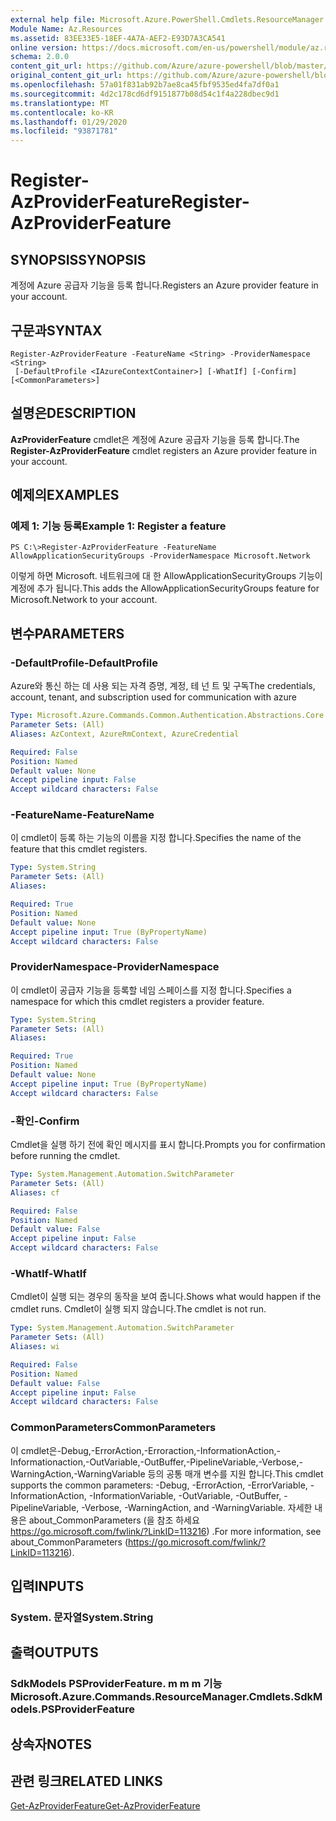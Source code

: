 ```yaml
---
external help file: Microsoft.Azure.PowerShell.Cmdlets.ResourceManager.dll-Help.xml
Module Name: Az.Resources
ms.assetid: 83EE33E5-18EF-4A7A-AEF2-E93D7A3CA541
online version: https://docs.microsoft.com/en-us/powershell/module/az.resources/register-azproviderfeature
schema: 2.0.0
content_git_url: https://github.com/Azure/azure-powershell/blob/master/src/Resources/Resources/help/Register-AzProviderFeature.md
original_content_git_url: https://github.com/Azure/azure-powershell/blob/master/src/Resources/Resources/help/Register-AzProviderFeature.md
ms.openlocfilehash: 57a01f831ab92b7ae8ca45fbf9535ed4fa7df0a1
ms.sourcegitcommit: 4d2c178cd6df9151877b08d54c1f4a228dbec9d1
ms.translationtype: MT
ms.contentlocale: ko-KR
ms.lasthandoff: 01/29/2020
ms.locfileid: "93871781"
---
```

# <span data-ttu-id="93085-101">Register-AzProviderFeature</span><span class="sxs-lookup"><span data-stu-id="93085-101">Register-AzProviderFeature</span></span>

## <span data-ttu-id="93085-102">SYNOPSIS</span><span class="sxs-lookup"><span data-stu-id="93085-102">SYNOPSIS</span></span>
<span data-ttu-id="93085-103">계정에 Azure 공급자 기능을 등록 합니다.</span><span class="sxs-lookup"><span data-stu-id="93085-103">Registers an Azure provider feature in your account.</span></span>

## <span data-ttu-id="93085-104">구문과</span><span class="sxs-lookup"><span data-stu-id="93085-104">SYNTAX</span></span>

```
Register-AzProviderFeature -FeatureName <String> -ProviderNamespace <String>
 [-DefaultProfile <IAzureContextContainer>] [-WhatIf] [-Confirm] [<CommonParameters>]
```

## <span data-ttu-id="93085-105">설명은</span><span class="sxs-lookup"><span data-stu-id="93085-105">DESCRIPTION</span></span>
<span data-ttu-id="93085-106">**AzProviderFeature** cmdlet은 계정에 Azure 공급자 기능을 등록 합니다.</span><span class="sxs-lookup"><span data-stu-id="93085-106">The **Register-AzProviderFeature** cmdlet registers an Azure provider feature in your account.</span></span>

## <span data-ttu-id="93085-107">예제의</span><span class="sxs-lookup"><span data-stu-id="93085-107">EXAMPLES</span></span>

### <span data-ttu-id="93085-108">예제 1: 기능 등록</span><span class="sxs-lookup"><span data-stu-id="93085-108">Example 1: Register a feature</span></span>
```
PS C:\>Register-AzProviderFeature -FeatureName AllowApplicationSecurityGroups -ProviderNamespace Microsoft.Network
```

<span data-ttu-id="93085-109">이렇게 하면 Microsoft. 네트워크에 대 한 AllowApplicationSecurityGroups 기능이 계정에 추가 됩니다.</span><span class="sxs-lookup"><span data-stu-id="93085-109">This adds the AllowApplicationSecurityGroups feature for Microsoft.Network to your account.</span></span>

## <span data-ttu-id="93085-110">변수</span><span class="sxs-lookup"><span data-stu-id="93085-110">PARAMETERS</span></span>

### <span data-ttu-id="93085-111">-DefaultProfile</span><span class="sxs-lookup"><span data-stu-id="93085-111">-DefaultProfile</span></span>
<span data-ttu-id="93085-112">Azure와 통신 하는 데 사용 되는 자격 증명, 계정, 테 넌 트 및 구독</span><span class="sxs-lookup"><span data-stu-id="93085-112">The credentials, account, tenant, and subscription used for communication with azure</span></span>

```yaml
Type: Microsoft.Azure.Commands.Common.Authentication.Abstractions.Core.IAzureContextContainer
Parameter Sets: (All)
Aliases: AzContext, AzureRmContext, AzureCredential

Required: False
Position: Named
Default value: None
Accept pipeline input: False
Accept wildcard characters: False
```

### <span data-ttu-id="93085-113">-FeatureName</span><span class="sxs-lookup"><span data-stu-id="93085-113">-FeatureName</span></span>
<span data-ttu-id="93085-114">이 cmdlet이 등록 하는 기능의 이름을 지정 합니다.</span><span class="sxs-lookup"><span data-stu-id="93085-114">Specifies the name of the feature that this cmdlet registers.</span></span>

```yaml
Type: System.String
Parameter Sets: (All)
Aliases:

Required: True
Position: Named
Default value: None
Accept pipeline input: True (ByPropertyName)
Accept wildcard characters: False
```

### <span data-ttu-id="93085-115">ProviderNamespace</span><span class="sxs-lookup"><span data-stu-id="93085-115">-ProviderNamespace</span></span>
<span data-ttu-id="93085-116">이 cmdlet이 공급자 기능을 등록할 네임 스페이스를 지정 합니다.</span><span class="sxs-lookup"><span data-stu-id="93085-116">Specifies a namespace for which this cmdlet registers a provider feature.</span></span>

```yaml
Type: System.String
Parameter Sets: (All)
Aliases:

Required: True
Position: Named
Default value: None
Accept pipeline input: True (ByPropertyName)
Accept wildcard characters: False
```

### <span data-ttu-id="93085-117">-확인</span><span class="sxs-lookup"><span data-stu-id="93085-117">-Confirm</span></span>
<span data-ttu-id="93085-118">Cmdlet을 실행 하기 전에 확인 메시지를 표시 합니다.</span><span class="sxs-lookup"><span data-stu-id="93085-118">Prompts you for confirmation before running the cmdlet.</span></span>

```yaml
Type: System.Management.Automation.SwitchParameter
Parameter Sets: (All)
Aliases: cf

Required: False
Position: Named
Default value: False
Accept pipeline input: False
Accept wildcard characters: False
```

### <span data-ttu-id="93085-119">-WhatIf</span><span class="sxs-lookup"><span data-stu-id="93085-119">-WhatIf</span></span>
<span data-ttu-id="93085-120">Cmdlet이 실행 되는 경우의 동작을 보여 줍니다.</span><span class="sxs-lookup"><span data-stu-id="93085-120">Shows what would happen if the cmdlet runs.</span></span>
<span data-ttu-id="93085-121">Cmdlet이 실행 되지 않습니다.</span><span class="sxs-lookup"><span data-stu-id="93085-121">The cmdlet is not run.</span></span>

```yaml
Type: System.Management.Automation.SwitchParameter
Parameter Sets: (All)
Aliases: wi

Required: False
Position: Named
Default value: False
Accept pipeline input: False
Accept wildcard characters: False
```

### <span data-ttu-id="93085-122">CommonParameters</span><span class="sxs-lookup"><span data-stu-id="93085-122">CommonParameters</span></span>
<span data-ttu-id="93085-123">이 cmdlet은-Debug,-ErrorAction,-Erroraction,-InformationAction,-Informationaction,-OutVariable,-OutBuffer,-PipelineVariable,-Verbose,-WarningAction,-WarningVariable 등의 공통 매개 변수를 지원 합니다.</span><span class="sxs-lookup"><span data-stu-id="93085-123">This cmdlet supports the common parameters: -Debug, -ErrorAction, -ErrorVariable, -InformationAction, -InformationVariable, -OutVariable, -OutBuffer, -PipelineVariable, -Verbose, -WarningAction, and -WarningVariable.</span></span> <span data-ttu-id="93085-124">자세한 내용은 about_CommonParameters (을 참조 하세요 https://go.microsoft.com/fwlink/?LinkID=113216) .</span><span class="sxs-lookup"><span data-stu-id="93085-124">For more information, see about_CommonParameters (https://go.microsoft.com/fwlink/?LinkID=113216).</span></span>

## <span data-ttu-id="93085-125">입력</span><span class="sxs-lookup"><span data-stu-id="93085-125">INPUTS</span></span>

### <span data-ttu-id="93085-126">System. 문자열</span><span class="sxs-lookup"><span data-stu-id="93085-126">System.String</span></span>

## <span data-ttu-id="93085-127">출력</span><span class="sxs-lookup"><span data-stu-id="93085-127">OUTPUTS</span></span>

### <span data-ttu-id="93085-128">SdkModels PSProviderFeature. m m m 기능</span><span class="sxs-lookup"><span data-stu-id="93085-128">Microsoft.Azure.Commands.ResourceManager.Cmdlets.SdkModels.PSProviderFeature</span></span>

## <span data-ttu-id="93085-129">상속자</span><span class="sxs-lookup"><span data-stu-id="93085-129">NOTES</span></span>

## <span data-ttu-id="93085-130">관련 링크</span><span class="sxs-lookup"><span data-stu-id="93085-130">RELATED LINKS</span></span>

[<span data-ttu-id="93085-131">Get-AzProviderFeature</span><span class="sxs-lookup"><span data-stu-id="93085-131">Get-AzProviderFeature</span></span>](./Get-AzProviderFeature.md)



